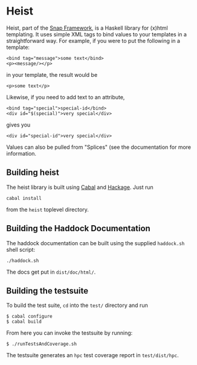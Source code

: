 # Heist

Heist, part of the [Snap Framework](http://www.snapframework.com/), is a 
Haskell library for (x)html templating. It uses simple XML tags to bind values
to your templates in a straightforward way. For example, if you were to put
the following in a template:

    <bind tag="message">some text</bind>
    <p><message/></p>

in your template, the result would be

    <p>some text</p>

Likewise, if you need to add text to an attribute,

    <bind tag="special">special-id</bind>
    <div id="$(special)">very special</div>

gives you

    <div id="special-id">very special</div>

Values can also be pulled from "Splices" (see the documentation for more
information.

## Building heist

The heist library is built using [Cabal](http://www.haskell.org/cabal/) and
[Hackage](http://hackage.haskell.org/packages/hackage.html). Just run

    cabal install

from the `heist` toplevel directory.


## Building the Haddock Documentation

The haddock documentation can be built using the supplied `haddock.sh` shell
script:

    ./haddock.sh

The docs get put in `dist/doc/html/`.


## Building the testsuite

To build the test suite, `cd` into the `test/` directory and run

    $ cabal configure
    $ cabal build

From here you can invoke the testsuite by running:

    $ ./runTestsAndCoverage.sh 


The testsuite generates an `hpc` test coverage report in `test/dist/hpc`.
